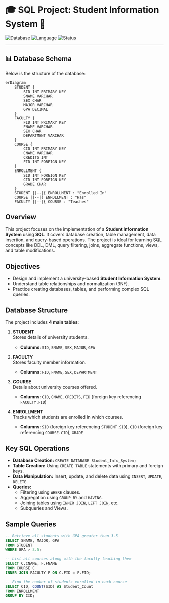 # 🎓 SQL Project: Student Information System 🚀

![Database](https://img.shields.io/badge/Database-MySQL-blue?style=flat-square&logo=mysql)
![Language](https://img.shields.io/badge/Language-SQL-red?style=flat-square&logo=sqlite)
![Status](https://img.shields.io/badge/Status-Complete-brightgreen?style=flat-square)

---

## 📊 **Database Schema**

Below is the structure of the database:  

```mermaid
erDiagram
    STUDENT {
        SID INT PRIMARY KEY
        SNAME VARCHAR
        SEX CHAR
        MAJOR VARCHAR
        GPA DECIMAL
    }
    FACULTY {
        FID INT PRIMARY KEY
        FNAME VARCHAR
        SEX CHAR
        DEPARTMENT VARCHAR
    }
    COURSE {
        CID INT PRIMARY KEY
        CNAME VARCHAR
        CREDITS INT
        FID INT FOREIGN KEY
    }
    ENROLLMENT {
        SID INT FOREIGN KEY
        CID INT FOREIGN KEY
        GRADE CHAR
    }
    STUDENT ||--|{ ENROLLMENT : "Enrolled In"
    COURSE ||--|{ ENROLLMENT : "Has"
    FACULTY ||--|{ COURSE : "Teaches"
```
## Overview

This project focuses on the implementation of a **Student Information System** using **SQL**. It covers database creation, table management, data insertion, and query-based operations. The project is ideal for learning SQL concepts like DDL, DML, query filtering, joins, aggregate functions, views, and table modifications.

## Objectives

- Design and implement a university-based **Student Information System**.
- Understand table relationships and normalization (3NF).
- Practice creating databases, tables, and performing complex SQL queries.

## Database Structure

The project includes **4 main tables**:

1. **STUDENT**  
   Stores details of university students.  
   - **Columns:** `SID`, `SNAME`, `SEX`, `MAJOR`, `GPA`

2. **FACULTY**  
   Stores faculty member information.  
   - **Columns:** `FID`, `FNAME`, `SEX`, `DEPARTMENT`

3. **COURSE**  
   Details about university courses offered.  
   - **Columns:** `CID`, `CNAME`, `CREDITS`, `FID` (foreign key referencing `FACULTY.FID`)

4. **ENROLLMENT**  
   Tracks which students are enrolled in which courses.  
   - **Columns:** `SID` (foreign key referencing `STUDENT.SID`), `CID` (foreign key referencing `COURSE.CID`), `GRADE`

## Key SQL Operations

- **Database Creation:** `CREATE DATABASE Student_Info_System;`
- **Table Creation:** Using `CREATE TABLE` statements with primary and foreign keys.
- **Data Manipulation:** Insert, update, and delete data using `INSERT`, `UPDATE`, `DELETE`.
- **Queries:**
  - Filtering using `WHERE` clauses.
  - Aggregation using `GROUP BY` and `HAVING`.
  - Joining tables using `INNER JOIN`, `LEFT JOIN`, etc.
  - Subqueries and Views.

## Sample Queries

```sql
-- Retrieve all students with GPA greater than 3.5
SELECT SNAME, MAJOR, GPA 
FROM STUDENT 
WHERE GPA > 3.5;

-- List all courses along with the faculty teaching them
SELECT C.CNAME, F.FNAME 
FROM COURSE C
INNER JOIN FACULTY F ON C.FID = F.FID;

-- Find the number of students enrolled in each course
SELECT CID, COUNT(SID) AS Student_Count
FROM ENROLLMENT
GROUP BY CID;
```
